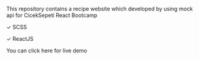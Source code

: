 This repository contains a recipe website which developed by using mock api for CicekSepeti React Bootcamp 


✓ SCSS

✓ ReactJS

You can click here for live demo
